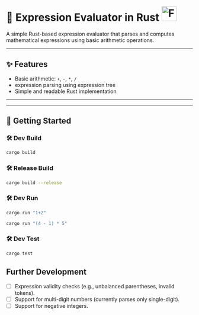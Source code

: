 # 🧮 Expression Evaluator in Rust <img src="https://www.rustacean.net/assets/rustacean-flat-happy.svg" width="40" alt="Ferris the Crab">

A simple Rust-based expression evaluator that parses and computes mathematical expressions using basic arithmetic operations.

---
## ✨ Features

- Basic arithmetic: `+`, `-`, `*`, `/`
- expression parsing using expression tree
- Simple and readable Rust implementation
---
---

## 🚀 Getting Started

### 🛠 Dev Build
```bash
cargo build 
```
### 🛠 Release Build
```bash
cargo build --release
```
### 🛠 Dev Run
```bash
cargo run "1+2"
```
```bash
cargo run "(4 - 1) * 5"
```

### 🛠 Dev Test
```bash
cargo test
```

## Further Development
- [ ] Expression validity checks (e.g., unbalanced parentheses, invalid tokens).
- [ ] Support for multi-digit numbers (currently parses only single-digit).
- [ ] Support for negative integers.